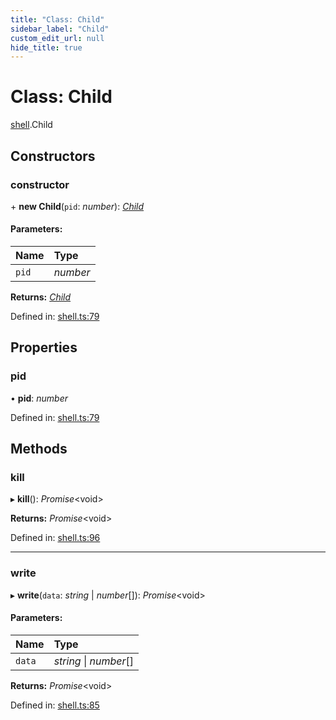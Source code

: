 ```yaml
---
title: "Class: Child"
sidebar_label: "Child"
custom_edit_url: null
hide_title: true
---
```


# Class: Child

[shell](../modules/shell.md).Child

## Constructors

### constructor

\+ **new Child**(`pid`: *number*): [*Child*](shell.child.md)

#### Parameters:

Name | Type |
:------ | :------ |
`pid` | *number* |

**Returns:** [*Child*](shell.child.md)

Defined in: [shell.ts:79](https://github.com/tauri-apps/tauri/blob/850a99a5/tooling/api/src/shell.ts#L79)

## Properties

### pid

• **pid**: *number*

Defined in: [shell.ts:79](https://github.com/tauri-apps/tauri/blob/850a99a5/tooling/api/src/shell.ts#L79)

## Methods

### kill

▸ **kill**(): *Promise*<void\>

**Returns:** *Promise*<void\>

Defined in: [shell.ts:96](https://github.com/tauri-apps/tauri/blob/850a99a5/tooling/api/src/shell.ts#L96)

___

### write

▸ **write**(`data`: *string* \| *number*[]): *Promise*<void\>

#### Parameters:

Name | Type |
:------ | :------ |
`data` | *string* \| *number*[] |

**Returns:** *Promise*<void\>

Defined in: [shell.ts:85](https://github.com/tauri-apps/tauri/blob/850a99a5/tooling/api/src/shell.ts#L85)
